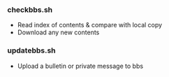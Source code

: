 ### checkbbs.sh
* Read index of contents & compare with local copy
* Download any new contents

### updatebbs.sh
* Upload a bulletin or private message to bbs